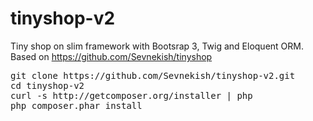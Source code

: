 # tinyshop-v2
Tiny shop on slim framework with Bootsrap 3, Twig and Eloquent ORM.
</br>Based on https://github.com/Sevnekish/tinyshop

<pre>
git clone https://github.com/Sevnekish/tinyshop-v2.git
cd tinyshop-v2
curl -s http://getcomposer.org/installer | php
php composer.phar install
</pre>
